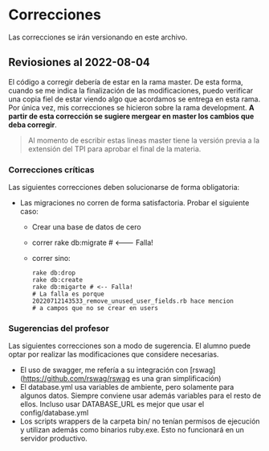 # Correcciones

Las correcciones se irán versionando en este archivo.

## Reviosiones al 2022-08-04

El código a corregir debería de estar en la rama master. De esta forma, cuando
se me indica la finalización de las modificaciones, puedo verificar una copia
fiel de estar viendo algo que acordamos se entrega en esta rama. Por única vez,
mis correcciones se hicieron sobre la rama development. **A partir de esta
corrección se sugiere mergear en master los cambios que deba corregir**.

> Al momento de escribir estas lineas master tiene la versión previa a la
> extensión del TPI para aprobar el final de la materia.

### Correcciones críticas

Las siguientes correcciones deben solucionarse de forma obligatoria:

* Las migraciones no corren de forma satisfactoria. Probar el siguiente caso:
  - Crear una base de datos de cero
  - correr rake db:migrate # <--- Falla!
  - correr sino:

    ```
    rake db:drop
    rake db:create
    rake db:migarte # <-- Falla!
    # La falla es porque 20220712143533_remove_unused_user_fields.rb hace mencion
    # a campos que no se crear en users
    ```

### Sugerencias del profesor

Las siguientes correcciones son a modo de sugerencia. El alumno puede optar por
realizar las modificaciones que considere necesarias.

* El uso de swagger, me refería a su integración con [rswag](https://github.com/rswag/rswag es una gran simplificación)
* El database.yml usa variables de ambiente, pero solamente para algunos datos.
  Siempre conviene usar además variables para el resto de ellos. Incluso usar
  DATABASE_URL es mejor que usar el config/database.yml
* Los scripts wrappers de la carpeta bin/ no tenían permisos de ejecución y
  utilizan además como binarios ruby.exe. Esto no funcionará en un
  servidor productivo.
